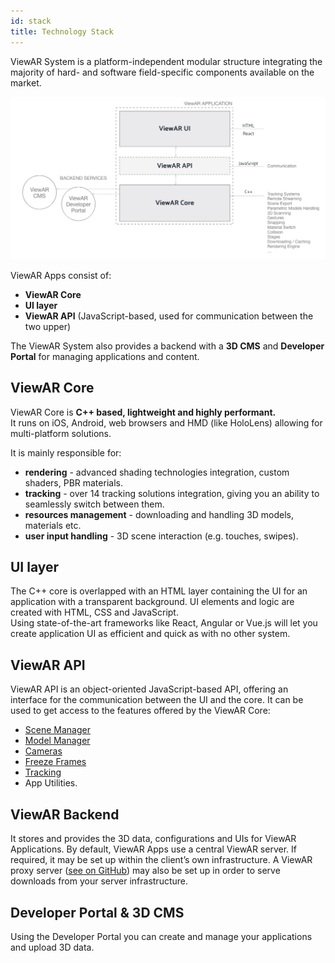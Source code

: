 ```yaml
---
id: stack
title: Technology Stack
---
```


ViewAR System is a platform-independent modular structure integrating the majority of hard- and software field-specific components available on the market.

![](/img/SystemStructureSketch.jpg)

ViewAR Apps consist of:

- **ViewAR Core**
- **UI layer**
- **ViewAR API** (JavaScript-based, used for communication between the two upper)

The ViewAR System also provides a backend with a **3D CMS** and **Developer Portal** for managing applications and content.

## ViewAR Core

ViewAR Core is **C++ based, lightweight and highly performant.**  
It runs on iOS, Android, web browsers and HMD (like HoloLens) allowing for multi-platform solutions.

It is mainly responsible for:

- **rendering** - advanced shading technologies integration, custom shaders, PBR materials.
- **tracking** - over 14 tracking solutions integration, giving you an ability to seamlessly switch between them.
- **resources management** - downloading and handling 3D models, materials etc.
- **user input handling** - 3D scene interaction (e.g. touches, swipes).

## UI layer

The C++ core is overlapped with an HTML layer containing the UI for an application with a transparent background. UI elements and logic are created with HTML, CSS and JavaScript.  
Using state-of-the-art frameworks like React, Angular or Vue.js will let you create application UI as efficient and quick as with no other system.

## ViewAR API

ViewAR API is an object-oriented JavaScript-based API, offering an interface for the communication between the UI and the core. It can be used to get access to the features offered by the ViewAR Core:

- [Scene Manager](/docs/sdk/basic_concepts/scene_management)
- [Model Manager](/docs/sdk/basic_concepts/models)
- [Cameras](/docs/sdk/basic_concepts/cameras)
- [Freeze Frames](/docs/sdk/basic_concepts/freeze_frames)
- [Tracking](/docs/sdk/basic_concepts/tracking)
- App Utilities.

## ViewAR Backend

It stores and provides the 3D data, configurations and UIs for ViewAR Applications. By default, ViewAR Apps use a central ViewAR server. If required, it may be set up within the client’s own infrastructure. A ViewAR proxy server ([see on GitHub](https://github.com/viewar/viewar-proxy)) may also be set up in order to serve downloads from your server infrastructure.

## Developer Portal & 3D CMS

Using the Developer Portal you can create and manage your applications and upload 3D data.
